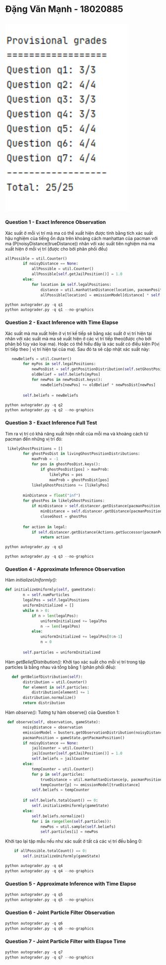 # <b>Đặng Văn Mạnh - 18020885</b>
##
<img src="https://github.com/manhdvuetk63/AI_tracking/blob/master/ImageResult/autograder_result.png" width="400" title="DFS on tinyMaze"/>

### Question 1 - Exact Inference Observation

Xác suất ở mỗi vị trí mà ma có thể xuất hiện được tính bằng tích xác suất hậu nghiệm của tiếng ồn dựa trên khoảng cách manhattan của pacman với ma (P(noisyDistance|trueDistance)) nhân với xác suất tiên nghiệm mà ma xuất hiện ở mỗi vị trí (được cho bởi phân phối đều)

```python
allPossible = util.Counter()
        if noisyDistance == None:
            allPossible = util.Counter()
            allPossible[self.getJailPosition()] = 1.0
        else:
            for location in self.legalPositions:
                distance = util.manhattanDistance(location, pacmanPosition)
                allPossible[location] = emissionModel[distance] * self.beliefs[location]
```
                
```python
python autograder.py -q q1
python autograder.py -q q1 --no-graphics
```

### Question 2 - Exact Inference with Time Elapse

Xác suất mà ma xuất hiện ở vị trí kế tiếp sẽ bằng xác suất ở vị trí hiện tại nhân với xác suất mà ma sẽ xuất hiện ở các vị trí tiếp theo(được cho bởi phân bố tùy vào loại ma). Hoặc có thể hiểu đây là xác suất có điều kiện P(vị trí tiếp theo | vị trí hiện tại của ma). Sau đó ta sẽ cập nhật xác suất này:

```python
   newBeliefs = util.Counter()
        for myPos in self.legalPositions:
            newPosDist = self.getPositionDistribution(self.setGhostPosition(gameState, myPos))
            oldBelief = self.beliefs[myPos]
            for newPos in newPosDist.keys():
                newBeliefs[newPos] += oldBelief * newPosDist[newPos]

        self.beliefs = newBeliefs
```

```python
python autograder.py -q q2
python autograder.py -q q2 --no-graphics
```

### Question 3 - Exact Inference Full Test

Tìm ra vị trí có khả năng xuất hiện nhất của mỗi ma và khoảng cách từ pacman đến những vị trí đó:

```python
 likelyGhostPositions = []
        for ghostPosDist in livingGhostPositionDistributions:
            maxProb = -1
            for pos in ghostPosDist.keys():
                if ghostPosDist[pos] > maxProb:
                    likelyPos = pos
                    maxProb = ghostPosDist[pos]
            likelyGhostPositions += [likelyPos]

        minDistance = float("inf")
        for ghostPos in likelyGhostPositions:
            if minDistance > self.distancer.getDistance(pacmanPosition, ghostPos):
                minDistance = self.distancer.getDistance(pacmanPosition, ghostPos)
                closeGhost = ghostPos

        for action in legal:
            if self.distancer.getDistance(Actions.getSuccessor(pacmanPosition, action), closeGhost) < self.distancer.getDistance(pacmanPosition, closeGhost):
                return action
```

```python
python autograder.py -q q3
```
```python
python autograder.py -q q3 --no-graphics
```

### Question 4 - Approximate Inference Observation

Hàm *initializeUniformly():* 
```python
def initializeUniformly(self, gameState):
        n = self.numParticles
        legalPos = self.legalPositions
        uniformInitialized = []
        while n > 0:
            if n > len(legalPos):
                uniformInitialized += legalPos
                n -= len(legalPos)
            else:
                uniformInitialized += legalPos[0:n-1]
                n = 0

        self.particles = uniformInitialized

```
Hàm *getBeliefDistribution():* Khởi tạo xác suất cho mỗi vị trí trong tập particles là bằng nhau và tổng bằng 1 (phân phối đều):

```python
   def getBeliefDistribution(self):
        distribution = util.Counter()
        for element in self.particles:
            distribution[element] += 1
        distribution.normalize()
        return distribution
```
Hàm *observe():* Tương tự hàm observe() của Question 1:

```python
 def observe(self, observation, gameState):
        noisyDistance = observation
        emissionModel = busters.getObservationDistribution(noisyDistance)
        pacmanPosition = gameState.getPacmanPosition()
        if noisyDistance == None:
            jailCounter = util.Counter()
            jailCounter[self.getJailPosition()] = 1.0
            self.beliefs = jailCounter
        else:
            tempCounter = util.Counter()
            for p in self.particles:
                trueDistance = util.manhattanDistance(p, pacmanPosition)
                tempCounter[p] += emissionModel[trueDistance]
            self.beliefs = tempCounter

        if self.beliefs.totalCount() == 0:
            self.initializeUniformly(gameState)
        else:
            self.beliefs.normalize()
            for i in range(len(self.particles)):
                newPos = util.sample(self.beliefs)
                self.particles[i] = newPos
```
                                                        
Khởi tạo lại tập mẫu nếu như xác suất ở tất cả các vị trí đều bằng 0:

```python
    if allPossible.totalCount() == 0:
        self.initializeUniformly(gameState)
```
```python
python autograder.py -q q4
python autograder.py -q q4 --no-graphics
```

### Question 5 - Approximate Inference with Time Elapse
```python
python autograder.py -q q5
python autograder.py -q q5 --no-graphics
```

### Question 6 - Joint Particle Filter Observation
```python
python autograder.py -q q6
python autograder.py -q q6 --no-graphics
```

### Question 7 - Joint Particle Filter with Elapse Time
```python
python autograder.py -q q7
python autograder.py -q q7 --no-graphics
```


